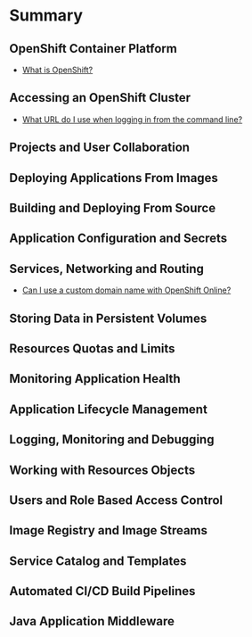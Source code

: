 # Summary

## OpenShift Container Platform

* [What is OpenShift?](openshift-container-platform/what-is-openshift.md)

## Accessing an OpenShift Cluster

* [What URL do I use when logging in from the command line?](accessing-an-openshift-cluster/what-url-do-i-use-when-logging-if-from-the-command-line.md)

## Projects and User Collaboration

## Deploying Applications From Images

## Building and Deploying From Source

## Application Configuration and Secrets

## Services, Networking and Routing

* [Can I use a custom domain name with OpenShift Online?](services-networking-and-routing/can-i-use-a-custom-domain-name-with-openshift-online.md)

## Storing Data in Persistent Volumes

## Resources Quotas and Limits

## Monitoring Application Health

## Application Lifecycle Management

## Logging, Monitoring and Debugging

## Working with Resources Objects

## Users and Role Based Access Control

## Image Registry and Image Streams

## Service Catalog and Templates

## Automated CI/CD Build Pipelines

## Java Application Middleware
